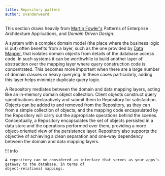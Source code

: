 ```yaml
---
title: Repository pattern
author: svanderweerd
---
```


This section draws heavily from [Martin Fowler's](https://martinfowler.com/eaaCatalog) Patterns of Enterprise
Architecture Applications, and _Domain Driven Design_.

A system with a complex domain model (the place where the business logic is put) often benefits from a layer, such
as the one provided by [Data Mapper](https://martinfowler.com/eaaCatalog/dataMapper.html), that isolates domain
objects from details of the database access code. In such systems it can be worthwhile to build another layer of
abstraction over the mapping layer where query construction code is concentrated. This becomes more important when
there are a large number of domain classes or heavy querying. In these cases particularly, adding this layer helps
minimize duplicate query logic.

A Repository mediates between the domain and data mapping layers, acting like an in-memory domain object collection.
Client objects construct query specifications declaratively and submit them to Repository for satisfaction. Objects can
be added to and removed from the Repository, as they can from a simple collection of objects, and the mapping code
encapsulated by the Repository will carry out the appropriate operations behind the scenes. Conceptually, a Repository
encapsulates the set of objects persisted in a data store and the operations performed over them, providing a more
object-oriented view of the persistence layer. Repository also supports the objective of achieving a clean separation
and one-way dependency between the domain and data mapping layers.

!!! info

    A repository can be considered an interface that serves as your apps's gateway to the database, in terms of
    object-relational mappings.
